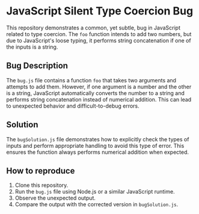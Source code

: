 # JavaScript Silent Type Coercion Bug

This repository demonstrates a common, yet subtle, bug in JavaScript related to type coercion.  The `foo` function intends to add two numbers, but due to JavaScript's loose typing, it performs string concatenation if one of the inputs is a string.

## Bug Description
The `bug.js` file contains a function `foo` that takes two arguments and attempts to add them. However, if one argument is a number and the other is a string, JavaScript automatically converts the number to a string and performs string concatenation instead of numerical addition. This can lead to unexpected behavior and difficult-to-debug errors.

## Solution
The `bugSolution.js` file demonstrates how to explicitly check the types of inputs and perform appropriate handling to avoid this type of error.  This ensures the function always performs numerical addition when expected. 

## How to reproduce
1. Clone this repository.
2. Run the `bug.js` file using Node.js or a similar JavaScript runtime.
3. Observe the unexpected output.
4. Compare the output with the corrected version in `bugSolution.js`.